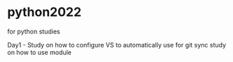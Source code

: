 # python2022
for python studies

Day1 - Study on how to configure VS to automatically use for git sync
        study on how to use module
